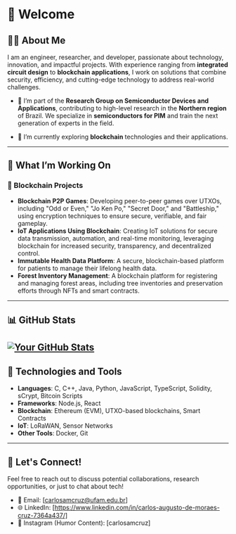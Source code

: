 # 👋 Welcome

## 🧑‍🔬 About Me

I am an engineer, researcher, and developer, passionate about technology, innovation, and impactful projects. With experience ranging from **integrated circuit design** to **blockchain applications**, I work on solutions that combine security, efficiency, and cutting-edge technology to address real-world challenges.

- 🔬 I’m part of the **Research Group on Semiconductor Devices and Applications**, contributing to high-level research in the **Northern region** of Brazil. We specialize in **semiconductors for PIM** and train the next generation of experts in the field.
  
- 🌱 I’m currently exploring **blockchain** technologies and their applications.
---
## 🔧 What I’m Working On

### 🔹 Blockchain Projects
- **Blockchain P2P Games**: Developing peer-to-peer games over UTXOs, including "Odd or Even," "Jo Ken Po," "Secret Door," and "Battleship," using encryption techniques to ensure secure, verifiable, and fair gameplay.
- **IoT Applications Using Blockchain**: Creating IoT solutions for secure data transmission, automation, and real-time monitoring, leveraging blockchain for increased security, transparency, and decentralized control.
- **Immutable Health Data Platform**: A secure, blockchain-based platform for patients to manage their lifelong health data.
- **Forest Inventory Management**: A blockchain platform for registering and managing forest areas, including tree inventories and preservation efforts through NFTs and smart contracts.

---
## 📊 GitHub Stats
[![Your GitHub Stats](https://github-readme-stats.vercel.app/api?username=yourusername&show_icons=true&theme=radical)](https://github.com/carlosamcruz)
---

## 🚀 Technologies and Tools
- **Languages**: C, C++, Java, Python, JavaScript, TypeScript, Solidity, sCrypt, Bitcoin Scripts
- **Frameworks**: Node.js, React
- **Blockchain**: Ethereum (EVM), UTXO-based blockchains, Smart Contracts
- **IoT**: LoRaWAN, Sensor Networks
- **Other Tools**: Docker, Git

---

## 📢 Let's Connect!

Feel free to reach out to discuss potential collaborations, research opportunities, or just to chat about tech!

- 📧 Email: [carlosamcruz@ufam.edu.br]
- 🌐 LinkedIn: [https://www.linkedin.com/in/carlos-augusto-de-moraes-cruz-7364a437/]
- 💬 Instagram (Humor Content): [carlosamcruz]


<!--
**carlosamcruz/carlosamcruz** is a ✨ _special_ ✨ repository because its `README.md` (this file) appears on your GitHub profile.

Here are some ideas to get you started:

- 🔭 I’m currently working on ...
- 🌱 I’m currently learning ...
- 👯 I’m looking to collaborate on ...
- 🤔 I’m looking for help with ...
- 💬 Ask me about ...
- 📫 How to reach me: ...
- 😄 Pronouns: ...
- ⚡ Fun fact: ...
-->
